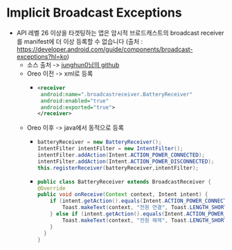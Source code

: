 Implicit Broadcast Exceptions
===
* API 레벨 26 이상을 타겟팅하는 앱은 암시적 브로드캐스트의 broadcast receiver를 manifest에 더 이상 등록할 수 없습니다 (출처 : https://developer.android.com/guide/components/broadcast-exceptions?hl=ko)
  * 소스 출처 -> [junghun0님의 github](https://junghun0.github.io/2019/05/21/android-broadcastreceiver/)
  * Oreo 이전 -> xml로 등록
    * ```xml
      <receiver
       android:name=".broadcastreceiver.BatteryReceiver"
       android:enabled="true"
       android:exported="true">
      </receiver>
  * Oreo 이후 -> java에서 동적으로 등록
    * ```java
      batteryReceiver = new BatteryReceiver();
      IntentFilter intentFilter = new IntentFilter();
      intentFilter.addAction(Intent.ACTION_POWER_CONNECTED);
      intentFilter.addAction(Intent.ACTION_POWER_DISCONNECTED);
      this.registerReceiver(batteryReceiver,intentFilter);
    * ```java
      public class BatteryReceiver extends BroadcastReceiver {
      @Override
      public void onReceive(Context context, Intent intent) {
          if (intent.getAction().equals(Intent.ACTION_POWER_CONNECTED)){
              Toast.makeText(context, "전원 연결", Toast.LENGTH_SHORT).show();
          } else if (intent.getAction().equals(Intent.ACTION_POWER_DISCONNECTED)){
              Toast.makeText(context, "전원 해제", Toast.LENGTH_SHORT).show();
          }
        }
      }
